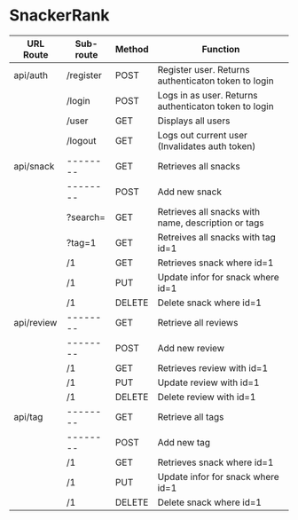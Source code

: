 # SnackerRank

| URL Route |Sub-route | Method | Function |
| --------  |--------  | ------------------- | --------------------- |
| api/auth | /register  | POST      | Register user. Returns authenticaton token to login | 
| 				 | /login  | POST    	  | Logs in as user. Returns authenticaton token to login | 
| 				 | /user  | GET      		| Displays all users | 
| 				 | /logout  | GET      | Logs out current user (Invalidates auth token) | 
| api/snack | --------  | GET | Retrieves all snacks |
|  | --------  | POST | Add new snack |
| | ?search=  | GET | Retrieves all snacks with name, description or tags |
|  |?tag=1| GET  |Retreives all snacks with tag id=1|
|  | /1  | GET | Retrieves snack where id=1 |
|  | /1  | PUT | Update infor for snack where id=1 |
|  | /1  | DELETE | Delete snack where id=1 |
| api/review | --------  | GET | Retrieve all reviews |
|  | -------- | POST | Add new review |
|  | /1  | GET | Retrieves review with id=1 |
|  | /1  | PUT | Update review with id=1 |
|  | /1  | DELETE | Delete review with id=1 |
| api/tag |--------  | GET | Retrieve all tags| 
|  | --------  | POST | Add new tag |
|  | /1  | GET | Retrieves snack where id=1 |
|  | /1  | PUT | Update infor for snack where id=1 |
|  | /1  | DELETE | Delete snack where id=1 | 